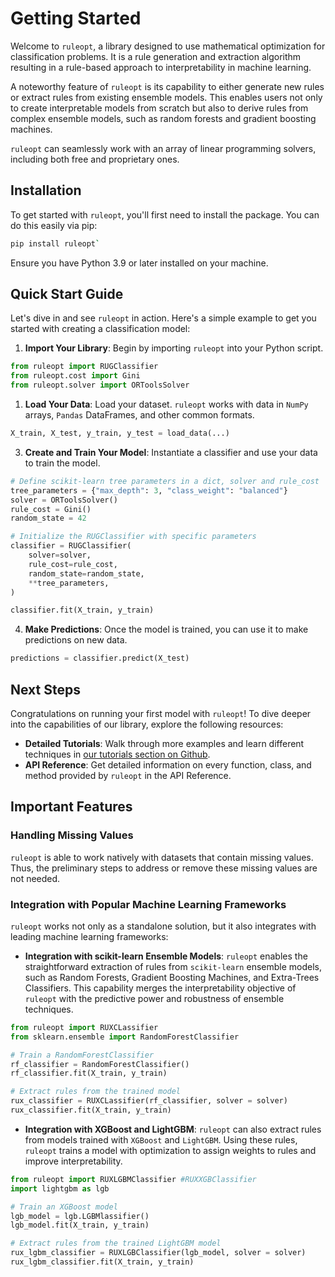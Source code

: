 # Getting Started

Welcome to `ruleopt`, a library designed to use mathematical optimization for classification problems. It is a rule generation and extraction algorithm resulting in a rule-based approach to interpretability in machine learning.

A noteworthy feature of `ruleopt` is its capability to either generate new rules or extract rules from existing ensemble models. This enables users not only to create interpretable models from scratch but also to derive rules from complex ensemble models, such as random forests and gradient boosting machines.

`ruleopt` can seamlessly work with an array of linear programming solvers, including both free and proprietary ones.

## Installation

To get started with `ruleopt`, you'll first need to install the package. You can do this easily via pip:

```bash
pip install ruleopt` 
```
Ensure you have Python 3.9 or later installed on your machine.

## Quick Start Guide

Let's dive in and see `ruleopt` in action. Here's a simple example to get you started with creating a classification model:

1.  **Import Your Library**: Begin by importing `ruleopt` into your Python script.

```python
from ruleopt import RUGClassifier
from ruleopt.cost import Gini
from ruleopt.solver import ORToolsSolver
```
1.  **Load Your Data**: Load your dataset. `ruleopt` works with data in `NumPy` arrays, `Pandas` DataFrames, and other common formats.

```python
X_train, X_test, y_train, y_test = load_data(...)
```
3.  **Create and Train Your Model**: Instantiate a classifier and use your data to train the model.

```python
# Define scikit-learn tree parameters in a dict, solver and rule_cost
tree_parameters = {"max_depth": 3, "class_weight": "balanced"}
solver = ORToolsSolver()
rule_cost = Gini()
random_state = 42

# Initialize the RUGClassifier with specific parameters
classifier = RUGClassifier(
    solver=solver,
    rule_cost=rule_cost,
    random_state=random_state,
    **tree_parameters,
)

classifier.fit(X_train, y_train)
```
4.  **Make Predictions**: Once the model is trained, you can use it to make predictions on new data.

```python
predictions = classifier.predict(X_test) 
```
## Next Steps

Congratulations on running your first model with `ruleopt`! To dive deeper into the capabilities of our library, explore the following resources:

-   **Detailed Tutorials**: Walk through more examples and learn different techniques in [our tutorials section on Github](https://github.com/sametcopur/ruleopt/tree/main/examples).
-   **API Reference**: Get detailed information on every function, class, and method provided by `ruleopt` in the API Reference.

## Important Features

### Handling Missing Values

`ruleopt` is able to work natively with datasets that contain missing values. Thus, the preliminary steps to address or remove these missing values are not needed.

### Integration with Popular Machine Learning Frameworks

`ruleopt` works not only as a standalone solution, but it also integrates with leading machine learning frameworks:

- **Integration with scikit-learn Ensemble Models**: `ruleopt` enables the straightforward extraction of rules from `scikit-learn` ensemble models, such as Random Forests, Gradient Boosting Machines, and Extra-Trees Classifiers. This capability merges the interpretability objective of `ruleopt` with the predictive power and robustness of ensemble techniques.

```python
from ruleopt import RUXCLassifier
from sklearn.ensemble import RandomForestClassifier

# Train a RandomForestClassifier
rf_classifier = RandomForestClassifier()
rf_classifier.fit(X_train, y_train)

# Extract rules from the trained model
rux_classifier = RUXCLassifier(rf_classifier, solver = solver)
rux_classifier.fit(X_train, y_train)
```
-   **Integration with XGBoost and LightGBM**: `ruleopt` can also extract rules from models trained with `XGBoost` and  `LightGBM`. Using these rules, `ruleopt` trains a model with optimization to assign weights to rules and improve interpretability.

```python
from ruleopt import RUXLGBMClassifier #RUXXGBClassifier
import lightgbm as lgb

# Train an XGBoost model
lgb_model = lgb.LGBMlassifier()
lgb_model.fit(X_train, y_train)

# Extract rules from the trained LightGBM model
rux_lgbm_classifier = RUXLGBClassifier(lgb_model, solver = solver)
rux_lgbm_classifier.fit(X_train, y_train)
```
